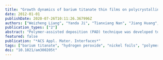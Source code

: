```yaml
---
title: "Growth dynamics of barium titanate thin films on polycrystalline Ni foils using polymer-assisted deposition technique"
date: 2012-01-01
publishDate: 2020-07-26T10:11:26.367996Z
authors: ["Weizheng Liang", "Yanda Ji", "Tianxiang Nan", "Jiang Huang", "Zhenxing Bi", "Huizhong Zeng", "Hui Du", "Chonglin Chen", "Quanxi Jia", "Yuan Lin"]
publication_types: ["2"]
abstract: "Polymer-assisted deposition (PAD) technique was developed to fabricate ferroelectric BaTiO 3 (BTO) thin films directly on polycrystalline nickel foils. The growth dynamics was systematically studied to optimize the single-phase BTO films with good dielectric properties. It is critical to pretreat nickel foils with hydrogen peroxide (H 2O 2) solution to form thin nickel oxide layers on the surfaces for the growth of BTO films. Both the concentration of H 2O 2 solution and the pretreated time were found to strongly affect the dielectric constant of BTO films, which may be associated with the oxygen diffusion from nickel oxide buffer layers to BTO layers during annealing. The BTO thin films with optimized growth conditions have good crystal structure and electrical properties, suggesting that the as-grown BTO films by PAD technique can be utilized for new devices development and energy storage applications. © 2012 American Chemical Society."
featured: false
publication: "*ACS Appl. Mater. Interfaces*"
tags: ["barium titanate", "hydrogen peroxide", "nickel foils", "polymer-assisted deposition", "thin films"]
doi: "10.1021/am300205t"
---
```


